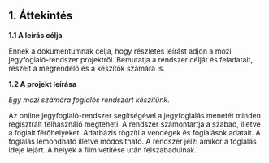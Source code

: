 ## 1. Áttekintés

**1.1 A leírás célja**

Ennek a dokumentumnak célja, hogy részletes leírást adjon a mozi jegyfoglaló-rendszer projektről. Bemutatja a rendszer célját és feladatait, részeit a megrendelő és a készítők számára is.

**1.2 A projekt leírása**

*Egy mozi számára foglalós rendszert készítünk.*

Az online jegyfoglaló-rendszer segítségével a jegyfoglalás menetét minden regisztrált felhasználó megteheti. A rendszer számontartja a szabad, illetve a foglalt férőhelyeket. Adatbázis rögzíti a vendégek és foglalások adatait. A foglalás lemondható illetve módosítható. A rendszer jelzi amikor a foglalás ideje lejárt. A helyek a film vetítése után felszabadulnak.
